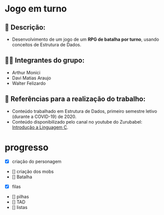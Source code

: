 # Jogo em turno

## 📃 Descrição:

-   Desenvolvimento de um jogo de um **RPG de batalha por turno**, usando conceitos de Estrutura de Dados.

## 👨‍💻 Integrantes do grupo:

-   Arthur Monici
-   Davi Matias Araujo
-   Walter Felizardo

## 🔎 Referências para a realização do trabalho:

-   Conteúdo trabalhado em Estrutura de Dados, primeiro semestre letivo (durante a COVID-19) de 2020.
-   Conteúdo disponibilizado pelo canal no youtube do Zurubabel: [Introdução a Linguagem C](https://www.youtube.com/playlist?list=PL4OAe-tL47sZaHoNOFzW4Nu2cDYIZ4EmQ).

# progresso

-   [x] criação do personagem
-   [] criação dos mobs
-   [] Batalha
-   [x] filas
-   [] pilhas
-   [] TAD
-   [] listas
